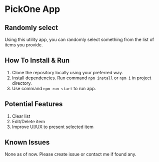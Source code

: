 # PickOne App

## Randomly select

Using this utility app, you can randomly select something from the list of items you provide.

## How To Install & Run

1. Clone the repository locally using your preferred way.
2. Install dependencies. Run command `npm install` or `npm i` in project directory.
3. Use command `npm run start` to run app.

## Potential Features

1. Clear list
2. Edit/Delete item
3. Improve UI/UX to present selected item

## Known Issues

None as of now. Please create issue or contact me if found any.
